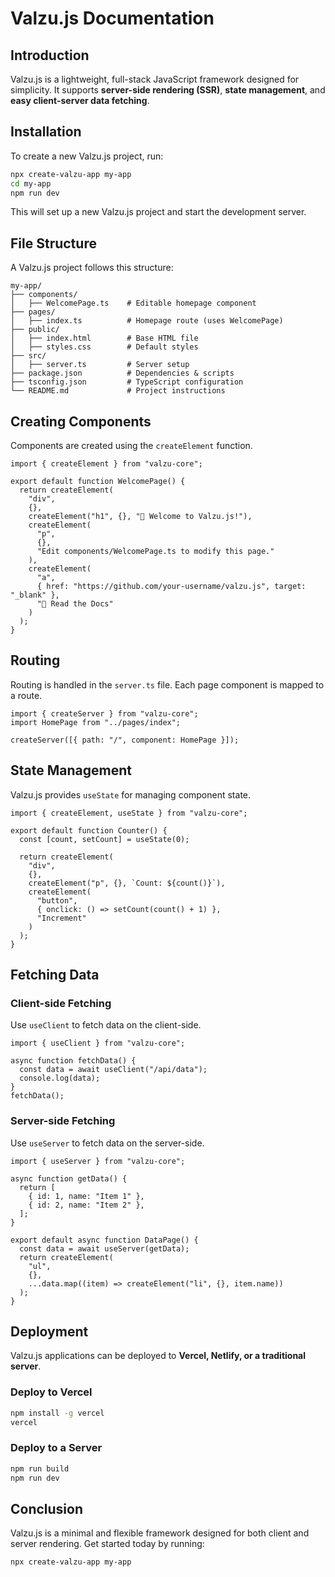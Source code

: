 # Valzu.js Documentation

## Introduction

Valzu.js is a lightweight, full-stack JavaScript framework designed for simplicity. It supports **server-side rendering (SSR)**, **state management**, and **easy client-server data fetching**.

## Installation

To create a new Valzu.js project, run:

```sh
npx create-valzu-app my-app
cd my-app
npm run dev
```

This will set up a new Valzu.js project and start the development server.

## File Structure

A Valzu.js project follows this structure:

```
my-app/
├── components/
│   ├── WelcomePage.ts    # Editable homepage component
├── pages/
│   ├── index.ts          # Homepage route (uses WelcomePage)
├── public/
│   ├── index.html        # Base HTML file
│   ├── styles.css        # Default styles
├── src/
│   ├── server.ts         # Server setup
├── package.json          # Dependencies & scripts
├── tsconfig.json         # TypeScript configuration
└── README.md             # Project instructions
```

## Creating Components

Components are created using the `createElement` function.

```tsx
import { createElement } from "valzu-core";

export default function WelcomePage() {
  return createElement(
    "div",
    {},
    createElement("h1", {}, "🚀 Welcome to Valzu.js!"),
    createElement(
      "p",
      {},
      "Edit components/WelcomePage.ts to modify this page."
    ),
    createElement(
      "a",
      { href: "https://github.com/your-username/valzu.js", target: "_blank" },
      "📖 Read the Docs"
    )
  );
}
```

## Routing

Routing is handled in the `server.ts` file. Each page component is mapped to a route.

```tsx
import { createServer } from "valzu-core";
import HomePage from "../pages/index";

createServer([{ path: "/", component: HomePage }]);
```

## State Management

Valzu.js provides `useState` for managing component state.

```tsx
import { createElement, useState } from "valzu-core";

export default function Counter() {
  const [count, setCount] = useState(0);

  return createElement(
    "div",
    {},
    createElement("p", {}, `Count: ${count()}`),
    createElement(
      "button",
      { onclick: () => setCount(count() + 1) },
      "Increment"
    )
  );
}
```

## Fetching Data

### **Client-side Fetching**

Use `useClient` to fetch data on the client-side.

```tsx
import { useClient } from "valzu-core";

async function fetchData() {
  const data = await useClient("/api/data");
  console.log(data);
}
fetchData();
```

### **Server-side Fetching**

Use `useServer` to fetch data on the server-side.

```tsx
import { useServer } from "valzu-core";

async function getData() {
  return [
    { id: 1, name: "Item 1" },
    { id: 2, name: "Item 2" },
  ];
}

export default async function DataPage() {
  const data = await useServer(getData);
  return createElement(
    "ul",
    {},
    ...data.map((item) => createElement("li", {}, item.name))
  );
}
```

## Deployment

Valzu.js applications can be deployed to **Vercel, Netlify, or a traditional server**.

### **Deploy to Vercel**

```sh
npm install -g vercel
vercel
```

### **Deploy to a Server**

```sh
npm run build
npm run dev
```

## Conclusion

Valzu.js is a minimal and flexible framework designed for both client and server rendering. Get started today by running:

```sh
npx create-valzu-app my-app
```
